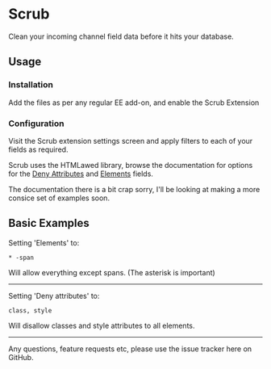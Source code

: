 Scrub
=====

Clean your incoming channel field data before it hits your database.

## Usage

### Installation
Add the files as per any regular EE add-on, and enable the Scrub Extension

### Configuration

Visit the Scrub extension settings screen and apply filters to each of your fields as required. 

Scrub uses the HTMLawed library, browse the documentation for options for the [Deny Attributes](http://www.bioinformatics.org/phplabware/internal_utilities/htmLawed/htmLawed_README.htm#s3.4) and [Elements](http://www.bioinformatics.org/phplabware/internal_utilities/htmLawed/htmLawed_README.htm#s3.3) fields.

The documentation there is a bit crap sorry, I'll be looking at making a more consice set of examples soon.

## Basic Examples

Setting 'Elements' to:

	* -span

Will allow everything except spans. (The asterisk is important)

* * *

Setting 'Deny attributes' to:

	class, style

Will disallow classes and style attributes to all elements.

* * *

Any questions, feature requests etc, please use the issue tracker here on GitHub.